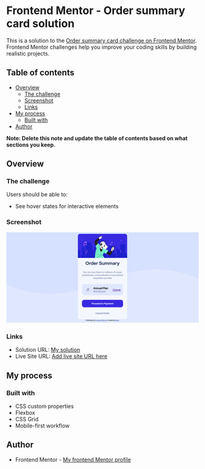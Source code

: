 # Frontend Mentor - Order summary card solution

This is a solution to the [Order summary card challenge on Frontend Mentor](https://www.frontendmentor.io/challenges/order-summary-component-QlPmajDUj). Frontend Mentor challenges help you improve your coding skills by building realistic projects. 

## Table of contents

- [Overview](#overview)
  - [The challenge](#the-challenge)
  - [Screenshot](#screenshot)
  - [Links](#links)
- [My process](#my-process)
  - [Built with](#built-with)
- [Author](#author)

**Note: Delete this note and update the table of contents based on what sections you keep.**

## Overview

### The challenge

Users should be able to:

- See hover states for interactive elements

### Screenshot

![](./Screenshot%202022-12-26%20at%2017-04-55%20Frontend%20Mentor%20Order%20summary%20card.png)


### Links

- Solution URL: [My solution](https://github.com/Dla2/Order-summary-component.git)
- Live Site URL: [Add live site URL here](https://your-live-site-url.com)

## My process

### Built with

- CSS custom properties
- Flexbox
- CSS Grid
- Mobile-first workflow


## Author

- Frontend Mentor - [My frontend Mentor profile](https://www.frontendmentor.io/profile/Dla2)
